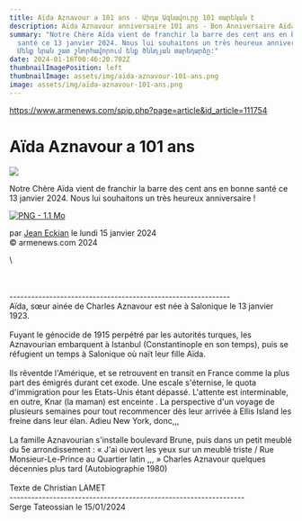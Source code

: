 ```yaml
---
title: Aïda Aznavour a 101 ans - Աիդա Ազնավուրը 101 տարեկան է
description: Aïda Aznavour anniversaire 101 ans - Bon Anniversaire Aïda Aznavour
summary: "Notre Chère Aïda vient de franchir la barre des cent ans en bonne
  santé ce 13 janvier 2024. Nous lui souhaitons un très heureux anniversaire !
  Մենք նրան շատ շնորհավորում ենք ծննդյան տարեդարձը:"
date: 2024-01-16T00:46:20.702Z
thumbnailImagePosition: left
thumbnailImage: assets/img/aïda-aznavour-101-ans.png
image: assets/img/aïda-aznavour-101-ans.png
---
```

https://www.armenews.com/spip.php?page=article&id_article=111754

<!--StartFragment-->

# Aïda Aznavour a 101 ans

![](https://www.armenews.com/IMG/arton111754.png)

Notre Chère Aïda vient de franchir la barre des cent ans en bonne santé ce 13 janvier 2024. Nous lui souhaitons un très heureux anniversaire !

[![PNG - 1.1 Mo](https://www.armenews.com/local/cache-vignettes/L670xH1016/capture_d_e_cran_2024-01-15_a_10.06_36-2cb21.png?1705337988)](https://www.armenews.com/IMG/png/8/f/2/capture_d_e_cran_2024-01-15_a_10.06_36.png "png/8/f/2/capture_d_e_cran_2024-01-15_a_10.06_36.png")

par [Jean Eckian](https://www.armenews.com/spip.php?page=auteur&id_auteur=34) le lundi 15 janvier 2024\
© armenews.com 2024

<!--EndFragment-->\

\
\
-------------------------------------------------------------\
Aïda, sœur ainée de Charles Aznavour est née à Salonique le 13 janvier 1923.\
\
Fuyant le génocide de 1915 perpétré par les autorités turques, les Aznavourian embarquent à Istanbul (Constantinople en son temps), puis se réfugient un temps à Salonique où naït leur fille Aïda.\
\
Ils rêventde l'Amérique, et se retrouvent en transit en France comme la plus part des émigrés durant cet exode. Une escale s'éternise, le quota d'immigration pour les Etats-Unis étant dépassé. L'attente est interminable, en outre, Knar (la maman) est enceinte . La perspective d'un voyage de plusieurs semaines pour tout recommencer dès leur arrivée à Ellis Island les freine dans leur élan. Adieu New York, donc,,,\
\
La famille Aznavourian s'installe boulevard Brune, puis dans un petit meublé du 5e arrondissement : « J'ai ouvert les yeux sur un meublé triste / Rue Monsieur-Le-Prince au Quartier latin ,,, » Charles Aznavour quelques décennies plus tard (Autobiographie 1980)\
\
Texte de Christian LAMET\
-----------------------------------------------------------------\
Serge Tateossian le 15/01/2024